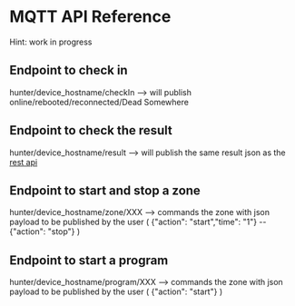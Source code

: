 # MQTT API Reference

Hint: work in progress

## Endpoint to check in

hunter/device_hostname/checkIn --> will publish online/rebooted/reconnected/Dead Somewhere

## Endpoint to check the result

hunter/device_hostname/result --> will publish the same result json as the [rest api](/hunter-wifi/pages/api.md)

## Endpoint to start and stop a zone

hunter/device_hostname/zone/XXX --> commands the zone with json payload to be published by the user ( {"action": "start","time": "1"} -- {"action": "stop"} )

## Endpoint to start a program

hunter/device_hostname/program/XXX --> commands the zone with json payload to be published by the user ( {"action": "start"} )
